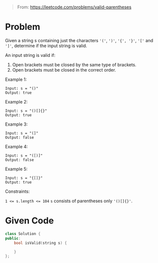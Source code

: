 > From: https://leetcode.com/problems/valid-parentheses

# Problem
Given a string s containing just the characters `'('`, `')'`, `'{', '}'`, `'['` and `']'`, determine if the input string is valid.

An input string is valid if:
1. Open brackets must be closed by the same type of brackets.
2. Open brackets must be closed in the correct order.

Example 1:
```
Input: s = "()"
Output: true
```

Example 2:
```
Input: s = "()[]{}"
Output: true
```

Example 3:
```
Input: s = "(]"
Output: false
```

Example 4:
```
Input: s = "([)]"
Output: false
```

Example 5:
```
Input: s = "{[]}"
Output: true
```

Constraints:

`1 <= s.length <= 104`
`s` consists of parentheses only `'()[]{}'`.

# Given Code
```cpp
class Solution {
public:
    bool isValid(string s) {

    }
};
```
